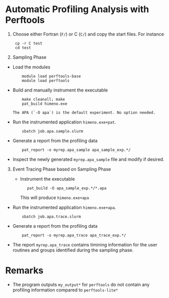 # Automatic Profiling Analysis with Perftools 

1. Choose either Fortran (`F/`) or C (`C/`) and copy the start files. For instance

		cp -r C test
		cd test

2. Sampling Phase

  * Load the modules
	
			module load perftools-base
			module load perftools

  * Build and manually instrument the executable

			make cleanall; make
			pat_build himeno.exe

    	The APA (`-O apa`) is the default experiment. No option needed.

  * Run the instrumented application `himeno.exe+pat`.

			sbatch job.apa.sample.slurm

  * Generate a report from the profiling data

			pat_report -o myrep.apa_sample apa_sample_exp.*/ 

   * Inspect the newly generated `myrep.apa_sample` file and modify if desired. 

3. Event Tracing Phase based on Sampling Phase

   * Instrument the executable

        	pat_build -O apa_sample_exp.*/*.apa

     This will produce `himeno.exe+apa`

  * Run the instrumented application `himeno.exe+apa`.

			sbatch job.apa.trace.slurm

  * Generate a report from the profiling data

        	pat_report -o myrep.apa_trace apa_trace_exp.*/

  * The report `myrep.apa_trace` contains timining information for the user routines and groups identified during the sampling phase. 


# Remarks

  * The program outputs `my_output*` for `perftools` do not contain any profiling information compared to `perftools-lite*`






